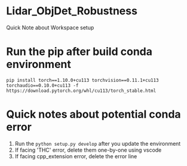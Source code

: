 # Lidar_ObjDet_Robustness
Quick Note about Workspace setup
# Run the pip after build conda environment
`pip install torch==1.10.0+cu113 torchvision==0.11.1+cu113 torchaudio==0.10.0+cu113 -f https://download.pytorch.org/whl/cu113/torch_stable.html`
# Quick notes about potential conda error
1. Run the `python setup.py develop` after you update the environment
2. If facing 'THC' error, delete them one-by-one using vscode
3. If facing cpp_extension error, delete the error line
